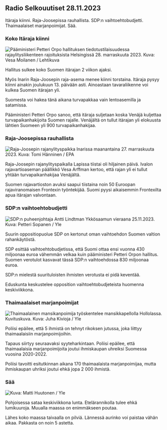 ## Radio Selkouutiset 28.11.2023

Itäraja kiinni. Raja-Joosepissa rauhallista. SDP:n vaihtoehtobudjetti. Thaimaalaiset marjanpoimijat. Sää.

### Koko Itäraja kiinni

![Pääministeri Petteri Orpo hallituksen tiedotustilaisuudessa rajaylitysliikenteen rajoituksista Helsingissä 28. marraskuuta 2023. Kuva: Vesa Moilanen / Lehtikuva](https://images.cdn.yle.fi/image/upload/c_crop,h_2880,w_5120,x_0,y_533/ar_1.7777777777777777,c_fill,g_faces,h_675,w_1200/dpr_1.0/q_auto:eco/f_auto/fl_lossy/v1701182429/39-12078586565f7fb63bc0)

Hallitus sulkee koko Suomen itärajan 2 viikon ajaksi.

Myös Inarin Raja-Joosepin raja-asema menee kiinni torstaina. Itäraja pysyy kiinni ainakin joulukuun 13. päivään asti. Ainoastaan tavaraliikenne voi kulkea Suomen itärajan yli.

Suomesta voi hakea tänä aikana turvapakkaa vain lentoasemilla ja satamissa.

Pääministeri Petteri Orpo sanoo, että itäraja suljetaan koska Venäjä kuljettaa turvapaikanhakijoita Suomen rajalle. Venäjältä on tullut itärajan yli elokuusta lähtien Suomeen yli 900 turvapaikanhakijaa.

### Raja-Joosepissa rauhallista

![Raja-Joosepin rajanylityspaikka Inarissa maanantaina 27. marraskuuta 2023. Kuva: Tomi Hänninen / EPA](https://images.cdn.yle.fi/image/upload/c_crop,h_3078,w_5472,x_0,y_474/ar_1.7777777777777777,c_fill,g_faces,h_675,w_1200/dpr_1.0/q_auto:eco/f_auto/fl_lossy/v1701178188/39-12077986565eae2c2959)

Raja-Joosepin rajanylityspaikalla Lapissa tiistai oli hiljainen päivä. Ivalon rajavartioaseman päällikkö Vesa Arffman kertoo, että rajan yli ei tullut yhtään turvapaikanhakijaa Venäjältä.

Suomen rajavartioston avuksi saapui tiistaina noin 50 Euroopan rajaviranomaisen Frontexin työntekijää. Suomi pyysi aikaisemmin Frontexilta apua itärajan valvontaan.

### SDP:n vaihtoehtobudjetti

![SDP:n puheenjohtaja Antti Lindtman Ykkösaamun vieraana 25.11.2023. Kuva: Petteri Sopanen / Yle](https://images.cdn.yle.fi/image/upload/c_crop,h_2250,w_4000,x_0,y_214/ar_1.7777777777777777,c_fill,g_faces,h_675,w_1200/dpr_1.0/q_auto:eco/f_auto/fl_lossy/v1700900437/39-12065046561addd1ff4d)

Suurin oppositiopuolue SDP on kertonut oman vaihtoehdon Suomen valtion rahankäytöstä.

SDP esittää vaihtoehtobudjetissa, että Suomi ottaa ensi vuonna 430 miljoonaa euroa vähemmän velkaa kuin pääministeri Petteri Orpon hallitus. Suomen verotulot kasvavat tässä SDP:n vaihtoehdossa 830 miljoonaa euroa.

SDP:n mielestä suurituloisten ihmisten verotusta ei pidä keventää.

Eduskunta keskustelee opposition vaihtoehtobudjeteista huomenna keskiviikkona.

### Thaimaalaiset marjanpoimijat

![Thaimaalainen mansikanpoimija työskentelee mansikkapellolla Hollolassa. Kuvituskuva. Kuva: Juha Kivioja / Yle](https://images.cdn.yle.fi/image/upload/c_crop,h_3158,w_5615,x_0,y_362/ar_1.7777777777777777,c_fill,g_faces,h_675,w_1200/dpr_1.0/q_auto:eco/f_auto/fl_lossy/v1697111616/39-11854426527dce6a43a2)

Poliisi epäilee, että 5 ihmistä on tehnyt rikoksen jutussa, joka liittyy thaimaalaisiin marjanpoimijoihin.

Tapaus siirtyy seuraavaksi syyteharkintaan. Poliisi epäilee, että thaimaalaisia marjanpoimijoita joutui ihmiskaupan uhreiksi Suomessa vuosina 2020-2022.

Poliisi tavoitti esitutkinnan aikana 170 thaimaalaista marjanpoimijaa, mutta ihmiskaupan uhriksi joutui ehkä jopa 2 000 ihmistä.

### Sää

![ Kuva: Matti Huutonen / Yle](https://images.cdn.yle.fi/image/upload/c_crop,h_1080,w_1919,x_0,y_0/ar_1.7777777777777777,c_fill,g_faces,h_675,w_1200/dpr_1.0/q_auto:eco/f_auto/fl_lossy/v1701179634/39-12078316565f0cf485dd)

Pohjoisessa sataa keskiviikkona lunta. Etelärannikolla tulee ehkä lumikuuroja. Muualla maassa on enimmäkseen poutaa.

Lähes koko maassa taivaalla on pilviä. Lännessä aurinko voi paistaa vähän aikaa. Pakkasta on noin 5 astetta.
